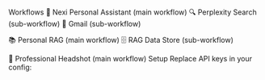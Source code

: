 Workflows
🤖 Nexi Personal Assistant (main workflow)
🔍 Perplexity Search (sub-workflow)
📧 Gmail (sub-workflow)

📚 Personal RAG (main workflow)
🗄️ RAG Data Store (sub-workflow)

📸 Professional Headshot (main workflow)
Setup
Replace API keys in your config:
